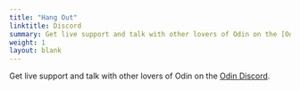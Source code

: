 ```yaml
---
title: "Hang Out"
linktitle: Discord
summary: Get live support and talk with other lovers of Odin on the [Odin Discord](https://discord.com/invite/sVBPHEv).
weight: 1
layout: blank
---
```


Get live support and talk with other lovers of Odin on the [Odin Discord](https://discord.com/invite/sVBPHEv).
